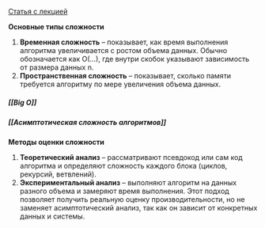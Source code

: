 
[Статья с лекцией](https://www.examclouds.com/ru/java/java-core-russian/slognost-algoritma)

**Основные типы сложности**

1. **Временная сложность** – показывает, как время выполнения алгоритма увеличивается с ростом объема данных. Обычно обозначается как O(...), где внутри скобок указывают зависимость от размера данных n.
2. **Пространственная сложность** – показывает, сколько памяти требуется алгоритму по мере увеличения объема данных.

##### [[Big O]]

##### [[Асимптотическая сложность алгоритмов]]

**Методы оценки сложности**

1. **Теоретический анализ** – рассматривают псевдокод или сам код алгоритма и определяют сложность каждого блока (циклов, рекурсий, ветвлений).
2. **Экспериментальный анализ** – выполняют алгоритм на данных разного объема и замеряют время выполнения. Этот подход позволяет получить реальную оценку производительности, но не заменяет асимптотический анализ, так как он зависит от конкретных данных и системы.

